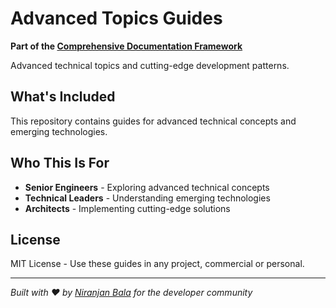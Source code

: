 # Advanced Topics Guides

**Part of the [Comprehensive Documentation Framework](https://github.com/niranjanbala/fullstack-template)**

Advanced technical topics and cutting-edge development patterns.

## What's Included

This repository contains guides for advanced technical concepts and emerging technologies.

## Who This Is For

- **Senior Engineers** - Exploring advanced technical concepts
- **Technical Leaders** - Understanding emerging technologies
- **Architects** - Implementing cutting-edge solutions

## License

MIT License - Use these guides in any project, commercial or personal.

---

*Built with ❤️ by [Niranjan Bala](https://github.com/niranjanbala) for the developer community* 